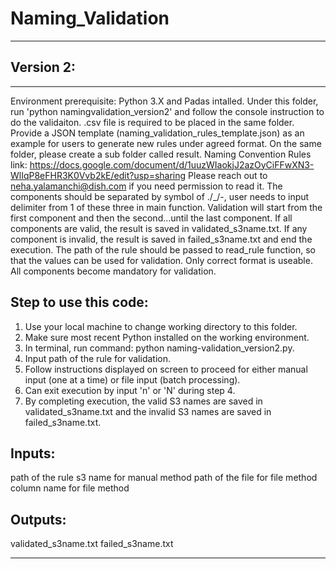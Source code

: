 # Naming_Validation
___


## Version 2:
___
Environment prerequisite: Python 3.X and Padas intalled. Under this folder, run 'python namingvalidation_version2' and follow the console instruction to do the validaiton. .csv file is required to be placed in the same folder. 
Provide a JSON template (naming_validation_rules_template.json) as an example for users to generate new rules under agreed format. On the same folder, please create a sub folder called result.
Naming Convention Rules link: https://docs.google.com/document/d/1uuzWIaokjJ2azOyCiFFwXN3-WlIqP8eFHR3K0Vvb2kE/edit?usp=sharing
Please reach out to neha.yalamanchi@dish.com if you need permission to read it.
The components should be separated by symbol of ./_/-, user needs to input delimiter from 1 of these three in main function. Validation will start from the first component and then the second...until the last component. If all components are valid, the result is saved in validated_s3name.txt. If any component is invalid, the result is saved in failed_s3name.txt and end the execution.
The path of the rule should be passed to read_rule function, so that the values can be used for validation.
Only correct format is useable.
All components become mandatory for validation.

## Step to use this code:
1. Use your local machine to change working directory to this folder.
2. Make sure most recent Python installed on the working environment.
3. In terminal, run command: python naming-validation_version2.py.
4. Input path of the rule for validation.
5. Follow instructions displayed on screen to proceed for either manual input (one at a time) or file input (batch processing).
6. Can exit execution by input 'n' or 'N' during step 4.
7. By completing execution, the valid S3 names are saved in validated_s3name.txt and the invalid S3 names are saved in failed_s3name.txt.

## Inputs:
path of the rule
s3 name for manual method
path of the file for file method
column name for file method

## Outputs:
validated_s3name.txt
failed_s3name.txt

___